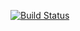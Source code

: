 [![Build Status](https://travis-ci.com/ShuaiJunlan/java-learning.svg?branch=master)](https://travis-ci.com/ShuaiJunlan/java-learning)